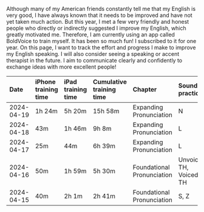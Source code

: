 Although many of my American friends constantly tell me that my English is very good, I have always known that it needs to be improved and have not yet taken much action. But this year, I met a few very friendly and honest people who directly or indirectly suggested I improve my English, which greatly motivated me. Therefore, I am currently using an app called BoldVoice to train myself. It has been so much fun! I subscribed to it for one year. On this page, I want to track the effort and progress I make to improve my English speaking. I will also consider seeing a speaking or accent therapist in the future. I aim to communicate clearly and confidently to exchange ideas with more excellent people!

| Date        | iPhone training time | iPad training time | Cumulative training time | Chapter | Sound practiced | Example words | 
| :-----      | :-----     | :-----    | :-----     | :----         | :-----    | :--- |
| 2024-04-19  | 1h 24m     | 5h 20m    |  15h 58m   |   Expanding Pronunciation     |    N     | original |
| 2024-04-18  | 43m        | 1h 46m    |  9h 8m     |   Expanding Pronunciation     |    L       | angel |
| 2024-04-17  | 25m        | 44m       |  6h 39m    |  Expanding Pronunciation      |    L     | well  |
| 2024-04-16  | 50m        | 1h 59m    |  5h 30m    |  Foundational Pronunciation    |   Unvoiced TH, Voiced TH  | healthy, southern |
| 2024-04-15  | 40m        | 2h 1m     |  2h 41m    |  Foundational Pronunciation  |  S, Z   | assess, position|


